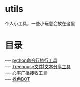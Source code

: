 # utils
  个人小工具，一些小玩意会放在这里

# 目录
 ---  [python命令行执行工具](https://github.com/qinghemuyu/utils/tree/main/Command%20Execution%20For%20Python)<a id="jumpp_1"></a> <br>
 ---  [Treehouse文件|文本分享工具](https://github.com/qinghemuyu/utils/tree/main/TreeHouse)<a id="jump_2"></a> <br> 
 --- [心率广播接收工具](https://github.com/qinghemuyu/utils/blob/main/HeartRateMonitor.py)<a id="jump_3"></a> <br> 
 --- [找色BOT](https://github.com/qinghemuyu/utils/tree/main/colorhit)<a id="jump_4"></a> <br> 
